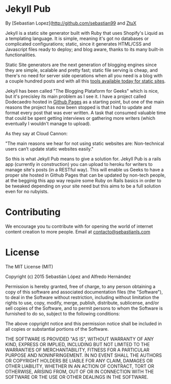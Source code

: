 # Jekyll Pub

By [Sebastian Lopez](http://github.com/sebastian99 and [ZtuX](http://github.com/ztux)

Jekyll is a static site generator built with Ruby that uses Shopify's Liquid as a templating language. It is simple, meaning it's got no databases or complicated configurations; static, since it generates HTML/CSS and Javascript files ready to deploy; and blog aware, thanks to its many built-in functionalities.

Static Site generators are the next generation of blogging engines since they are simple, scalable and pretty fast; static file serving is cheap, and there's no need for server side operations when all you need is a blog with a couple hundred posts and with all this [tools available today for static sites](http://cloudcannon.com/tips/2014/12/12/the-ultimate-list-of-services-for-static-websites.html). 

Jekyll has been called "The Blogging Plataform for Geeks" which is nice, but it's precisley its main problem as I see it. I have a project called Dodecaedro hosted in [Github Pages](http://dodecaedro.mx) as a starting point, but one of the main reasons the project has now been stopped is that I had to update and format every post that was ever written. A task that consumed valuable time that could be spent getting interviews or gathering more writers (which eventually I wouldn't manage to upload).

As they say at Cloud Cannon:

"The main reasons we hear for not using static websites are: Non-technical users can’t update static websites easily."

So this is what Jekyll Pub means to give a solution for. Jekyll Pub is a rails app (currently in construction) you can upload to heroku for writers to manage site's posts (in a RESTful way). This will enable us Geeks to have a proper site hosted in Github Pages that can be updated by non-tech people, at the begginig this app way require some Ruby on Rails basics in order to be tweaked depending on your site need but this aims to be a full solution even for no rubyists.

# Contributing

We encourage you tu contribute with for opening the world of internet content creation to more people. Email at contacto@sebastianls.com

# License

The MIT License (MIT)

Copyright (c) 2015 Sebastián López and Alfredo Hernández

Permission is hereby granted, free of charge, to any person obtaining a copy
of this software and associated documentation files (the "Software"), to deal
in the Software without restriction, including without limitation the rights
to use, copy, modify, merge, publish, distribute, sublicense, and/or sell
copies of the Software, and to permit persons to whom the Software is
furnished to do so, subject to the following conditions:

The above copyright notice and this permission notice shall be included in
all copies or substantial portions of the Software.

THE SOFTWARE IS PROVIDED "AS IS", WITHOUT WARRANTY OF ANY KIND, EXPRESS OR
IMPLIED, INCLUDING BUT NOT LIMITED TO THE WARRANTIES OF MERCHANTABILITY,
FITNESS FOR A PARTICULAR PURPOSE AND NONINFRINGEMENT. IN NO EVENT SHALL THE
AUTHORS OR COPYRIGHT HOLDERS BE LIABLE FOR ANY CLAIM, DAMAGES OR OTHER
LIABILITY, WHETHER IN AN ACTION OF CONTRACT, TORT OR OTHERWISE, ARISING FROM,
OUT OF OR IN CONNECTION WITH THE SOFTWARE OR THE USE OR OTHER DEALINGS IN
THE SOFTWARE.
